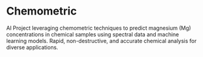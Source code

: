 # Chemometric
AI Project leveraging chemometric techniques to predict magnesium (Mg) concentrations in chemical samples using spectral data and machine learning models. Rapid, non-destructive, and accurate chemical analysis for diverse applications.
